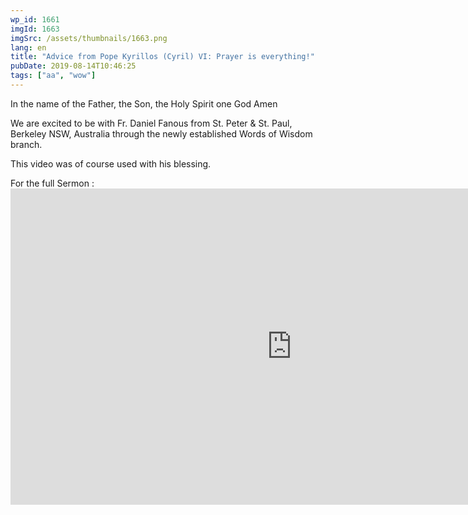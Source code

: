 ```yaml
---
wp_id: 1661
imgId: 1663
imgSrc: /assets/thumbnails/1663.png
lang: en
title: "Advice from Pope Kyrillos (Cyril) VI: Prayer is everything!"
pubDate: 2019-08-14T10:46:25
tags: ["aa", "wow"]
---
```

<!-- page: 6 -->

<p>In the name of the Father, the Son, the Holy Spirit one God Amen</p>
<p>We are excited to be with Fr. Daniel Fanous from St. Peter &amp; St. Paul, Berkeley NSW, Australia through the newly established Words of Wisdom branch.</p>
<p>This video was of course used with his blessing.</p>
<p>For the full Sermon :<br />
<iframe loading="lazy" title="PKF - Pope Kyrillos(Cyril) with Fr. Dr. Daniel Fanous" width="900" height="506" src="https://www.youtube.com/embed/wBMF1IVBpp0?feature=oembed" frameborder="0" allow="accelerometer; autoplay; encrypted-media; gyroscope; picture-in-picture" allowfullscreen></iframe></p>
